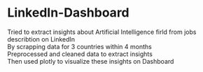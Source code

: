 # LinkedIn-Dashboard
Tried to extract insights about Artificial Intelligence firld from jobs describtion on LinkedIn <br>
By scrapping data for 3 countries within 4 months <br>
Preprocessed and cleaned data to extract insights <br>
Then used plotly to visualize these insights on Dashboard
